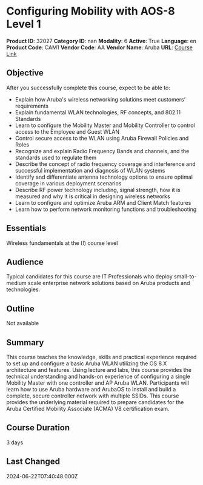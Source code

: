 # Configuring Mobility with AOS-8 Level 1

**Product ID**: 32027
**Category ID**: nan
**Modality**: 6
**Active**: True
**Language**: en
**Product Code**: CAM1
**Vendor Code**: AA
**Vendor Name**: Aruba
**URL**: [Course Link](https://www.fastlaneus.com/course/aruba-cam1)

## Objective
After you successfully complete this course, expect to be able to:


- Explain how Aruba's wireless networking solutions meet customers’ requirements
- Explain fundamental WLAN technologies, RF concepts, and 802.11 Standards
- Learn to configure the Mobility Master and Mobility Controller to control access to the Employee and Guest WLAN
- Control secure access to the WLAN using Aruba Firewall Policies and Roles
- Recognize and explain Radio Frequency Bands and channels, and the standards used to regulate them
- Describe the concept of radio frequency coverage and interference and successful implementation and diagnosis of WLAN systems
- Identify and differentiate antenna technology options to ensure optimal coverage in various deployment scenarios
- Describe RF power technology including, signal strength, how it is measured and why it is critical in designing wireless networks
- Learn to configure and optimize Aruba ARM and Client Match features
- Learn how to perform network monitoring functions and troubleshooting

## Essentials
Wireless fundamentals at the (!)  course level

## Audience
Typical candidates for this course are IT Professionals who deploy small-to-medium scale enterprise network solutions based on Aruba products and technologies.

## Outline
Not available

## Summary
This course teaches the knowledge, skills and practical experience required to set up and configure a basic Aruba WLAN utilizing the OS 8.X architecture and features. Using lecture and labs, this course provides the technical understanding and hands-on experience of configuring a single Mobility Master with one controller and AP Aruba WLAN. Participants will learn how to use Aruba hardware and ArubaOS to install and build a complete, secure controller network with multiple SSIDs. This course provides the underlying material required to prepare candidates for the Aruba Certified Mobility Associate (ACMA) V8 certification exam.

## Course Duration
3 days

## Last Changed
2024-06-22T07:40:48.000Z
